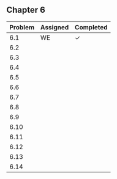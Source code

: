 ## Chapter 6
| Problem | Assigned | Completed |
|---------|----------|-----------|
| 6.1     | WE       | ✓         |
| 6.2     |          |           |
| 6.3     |          |           |
| 6.4     |          |           |
| 6.5     |          |           |
| 6.6     |          |           |
| 6.7     |          |           |
| 6.8     |          |           |
| 6.9     |          |           |
| 6.10     |          |           |
| 6.11     |          |           |
| 6.12     |          |           |
| 6.13     |          |           |
| 6.14     |          |           |
